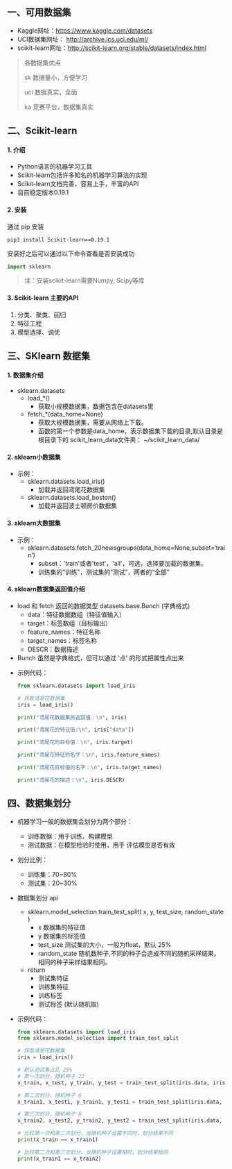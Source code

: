 ## 一、可用数据集

+ Kaggle网址：https://www.kaggle.com/datasets
+ UCI数据集网址： http://archive.ics.uci.edu/ml/
+ scikit-learn网址：http://scikit-learn.org/stable/datasets/index.html

<!-- more -->

> 各数据集优点
>
> sk 数据量小，方便学习
>
> uci 数据真实，全面
>
> ka 竞赛平台，数据集真实

## 二、Scikit-learn

#### 1. 介绍

- Python语言的机器学习工具
- Scikit-learn包括许多知名的机器学习算法的实现
- Scikit-learn文档完善，容易上手，丰富的API
- 目前稳定版本0.19.1

#### 2. 安装

通过 pip 安装

```
pip3 install Scikit-learn==0.19.1
```

安装好之后可以通过以下命令查看是否安装成功

```python
import sklearn
```

> 注：安装scikit-learn需要Numpy, Scipy等库

#### 3. Scikit-learn 主要的API

1. 分类、聚类、回归
2. 特征工程
3. 模型选择、调优

## 三、SKlearn 数据集

#### 1. 数据集介绍

+ sklearn.datasets
  + load_*()
    + 获取小规模数据集，数据包含在datasets里
  + fetch_*(data_home=None)
    + 获取大规模数据集，需要从网络上下载。
    + 函数的第一个参数是data_home，表示数据集下载的目录,默认目录是根目录下的 scikit_learn_data文件夹： ~/scikit_learn_data/

#### 2. sklearn小数据集

+ 示例：
  + sklearn.datasets.load_iris()
    + 加载并返回鸢尾花数据集
  + sklearn.datasets.load_boston()
    + 加载并返回波士顿房价数据集

#### 3. sklearn大数据集

+ 示例：
  + sklearn.datasets.fetch_20newsgroups(data_home=None,subset=‘train’)
    + subset：'train'或者'test'，'all'，可选，选择要加载的数据集。
    + 训练集的“训练”，测试集的“测试”，两者的“全部”

#### 4. sklearn数据集返回值介绍

- load 和 fetch 返回的数据类型 datasets.base.Bunch (字典格式)
  - data：特征数据数组（特征值输入）
  - target：标签数组（目标输出）
  - feature_names：特征名称
  - target_names：标签名称
  - DESCR：数据描述
- Bunch 虽然是字典格式，但可以通过 '点' 的形式把属性点出来

+ 示例代码：

  ```python
  from sklearn.datasets import load_iris
  
  # 获取鸢尾花数据集
  iris = load_iris()
  
  print("鸢尾花数据集的返回值：\n", iris)
  
  print("鸢尾花的特征值:\n", iris["data"])
  
  print("鸢尾花的目标值：\n", iris.target)
  
  print("鸢尾花特征的名字：\n", iris.feature_names)
  
  print("鸢尾花目标值的名字：\n", iris.target_names)
  
  print("鸢尾花的描述：\n", iris.DESCR)
  ```


## 四、数据集划分

+ 机器学习一般的数据集会划分为两个部分：
  + 训练数据：用于训练、构建模型
  + 测试数据：在模型检验时使用，用于 评估模型是否有效

+ 划分比例：
  + 训练集：70~80%
  + 测试集：20~30%

+ 数据集划分 api
  + sklearn.model_selection.train_test_split( x, y, test_size, random_state )
    - x 数据集的特征值
    - y 数据集的标签值
    - test_size 测试集的大小，一般为float，默认 25%
    - random_state 随机数种子,不同的种子会造成不同的随机采样结果。相同的种子采样结果相同。
  + return 
    + 测试集特征
    + 训练集特征
    + 训练标签
    + 测试标签 (默认随机取)

+ 示例代码：

  ```python
  from sklearn.datasets import load_iris
  from sklearn.model_selection import train_test_split
  
  # 获取鸢尾花数据集
  iris = load_iris()
  
  # 默认测试集占比 25%
  # 第一次划分，随机种子 22
  x_train, x_test, y_train, y_test = train_test_split(iris.data, iris.target, random_state=22)
  
  # 第二次划分，随机种子 6
  x_train1, x_test1, y_train1, y_test1 = train_test_split(iris.data, iris.target, random_state=6)
  
  # 第三次划分，随机种子 6
  x_train2, x_test2, y_train2, y_test2 = train_test_split(iris.data, iris.target, random_state=6)
  
  # 比较第一次和第二次划分，当随机种子设置不同时，划分结果不同
  print(x_train == x_train1)
  
  # 比较第二次和第三次划分，当随机种子设置相时，划分结果相同
  print(x_train1 == x_train2)
  
  ```





































